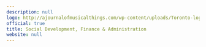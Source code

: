 ```yaml
---
description: null
logo: http://ajournalofmusicalthings.com/wp-content/uploads/Toronto-logo.png
official: true
title: Social Development, Finance & Administration
website: null
---
```

